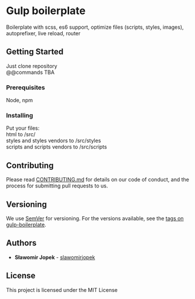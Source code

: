 # Gulp boilerplate

Boilerplate with scss, es6 support, optimize files (scripts, styles, images), autoprefixer, live reload, router

## Getting Started

Just clone repository  
@@commands TBA

### Prerequisites

Node, npm

### Installing

Put your files:  
html to /src/  
styles and styles vendors to /src/styles  
scripts and scripts vendors to /src/scripts  

## Contributing

Please read [CONTRIBUTING.md](https://gist.github.com/PurpleBooth/b24679402957c63ec426) for details on our code of conduct, and the process for submitting pull requests to us.

## Versioning

We use [SemVer](http://semver.org/) for versioning. For the versions available, see the [tags on gulp-boilerplate](https://github.com/slawomirjopek/gulp-boilerplate/tags). 

## Authors

* **Sławomir Jopek** - [slawomirjopek](https://github.com/slawomirjopek)

## License

This project is licensed under the MIT License
